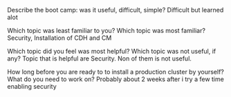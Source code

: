 Describe the boot camp: was it useful, difficult, simple?
Difficult but learned alot

Which topic was least familiar to you? Which topic was most familiar?
Security, Installation of CDH and CM


Which topic did you feel was most helpful? Which topic was not useful, if any?
Topic that is helpful are Security. Non of them is not useful.

How long before you are ready to to install a production cluster by yourself? What do you need to work on?
Probably about 2 weeks after i try a few time enabling security